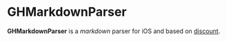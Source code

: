 # GHMarkdownParser
**GHMarkdownParser** is a *markdown* parser for iOS and based on [discount](https://github.com/Orc/discount).
